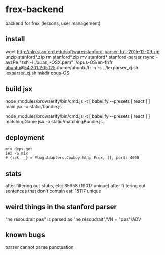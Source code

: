 # frex-backend
backend for frex (lessons, user management)

## install

wget http://nlp.stanford.edu/software/stanford-parser-full-2015-12-09.zip
unzip stanford*.zip
rm stanford*.zip
mv stanford* stanford-parser
rsync -avzPe "ssh -i ./xuanji-OSX.pem" ./opus-OS/en-fr/fr ubuntu@54.201.205.125:/home/ubuntu/fr
ln -s ../lexparser_xj.sh lexparser_xj.sh
mkdir opus-OS

## build jsx

node_modules/browserify/bin/cmd.js -t [ babelify --presets [ react ] ] main.jsx -o static/bundle.js

node_modules/browserify/bin/cmd.js -t [ babelify --presets [ react ] ] matchingGame.jsx -o static/matchingBundle.js

## deployment

```
mix deps.get
iex -S mix
# {:ok, _} = Plug.Adapters.Cowboy.http Frex, [], port: 4000
```

## stats

after filtering out stubs, etc: 35958 (19017 unique)
after filtering out sentences that don't contain est: 15117 unique

## weird things in the stanford parser

"ne résoudrait pas" is parsed as "ne résoudrait"/VN + "pas"/ADV

## known bugs

parser cannot parse punctuation


